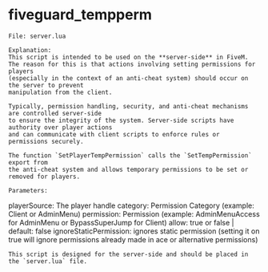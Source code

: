 # fiveguard_tempperm


    File: server.lua

    Explanation:
    This script is intended to be used on the **server-side** in FiveM. 
    The reason for this is that actions involving setting permissions for players 
    (especially in the context of an anti-cheat system) should occur on the server to prevent 
    manipulation from the client. 

    Typically, permission handling, security, and anti-cheat mechanisms are controlled server-side 
    to ensure the integrity of the system. Server-side scripts have authority over player actions 
    and can communicate with client scripts to enforce rules or permissions securely.

    The function `SetPlayerTempPermission` calls the `SetTempPermission` export from 
    the anti-cheat system and allows temporary permissions to be set or removed for players.

    Parameters:
playerSource: The player handle
category: Permission Category (example: Client or AdminMenu)
permission: Permission (example: AdminMenuAccess for AdminMenu or BypassSuperJump for Client)
allow: true or false | default: false
ignoreStaticPermission: ignores static permission (setting it on true will ignore permissions already made in ace or alternative permissions)

    This script is designed for the server-side and should be placed in the `server.lua` file.
